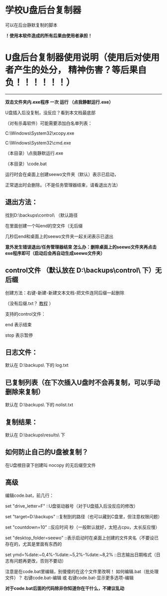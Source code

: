 # 学校U盘后台复制器
可以在后台静默复制的脚本

**！使用本软件造成的所有后果由使用者承担！**

# U盘后台复制器使用说明（使用后对使用者产生的处分， 精神伤害？等后果自负！！！！！！）
----------------------------------------------------------------------------------------------------------------------------------------

**双击文件夹内.exe程序 一次 运行 （点我静默运行.exe）**

U盘插入后没复制，没反应？看到本文档最底部

（对有杀毒软件）可能需要添加白名单列表：

C:\Windows\System32\xcopy.exe

C:\Windows\System32\cmd.exe

（本目录）\点我静默运行.exe

（本目录）\code.bat

运行时会在桌面上创建seewo文件夹（默认）表示已启动，

正常退出时会删除。（不是任务管理器结束，请看退出方法）

## 退出方法：
找到D:\backups\control\  （默认路径

在里面创建一个叫end的空文件（无后缀

几秒后end和桌面上的seewo文件夹一起关闭表示已退出

**意外发生错误退出/任务管理器结束  怎么办：删除桌面上的seewo文件夹再点击exe程序即可（启动后会再自动生成seewo文件夹）**

## control文件  （默认放在  D:\backups\control\  下）无后缀

创建方法：右键-新建-新建文本文档-把文件连同后缀一起删除

（没有后缀.txt？ [教程](https://cn.bing.com/search?q=windows%E5%A6%82%E4%BD%95%E6%98%BE%E7%A4%BA%E5%90%8E%E7%BC%80 "教程") ）

支持的control文件：

end     表示结束

stop    表示暂停

## 日志文件：
默认在 D:\backups\ 下的 log.txt

## 已复制列表（在下次插入U盘时不会再复制，可以手动删除来复制）
默认在 D:\backups\ 下的 nolist.txt

## 复制结果：
默认在 D:\backups\results\ 下 

## 如何防止自己的U盘被复制？
在U盘根目录下创建叫 nocopy 的无后缀空文件



## 高级

编辑code.bat，前几行：

set "drive_letter=F"                                               ::U盘驱动器号（对于U盘插入后没反应的修改）

set "target=D:\backups"                                            ::复制到的路径（也可以藏到C盘里，但注意权限问题）

set "countdown=10"                                                 ::反应时间 秒（一般默认就好，太短占cpu，太长反应慢）

set "desktop_folder=seewo"                                         ::表示启动时在桌面上创建的文件夹名（不要设已存在的，尤其是里面有东西的

set ymd=%date:~0,4%-%date:~5,2%-%date:~8,2%                        ::日志输出日期格式（日志有问题再更改，否则不要动）


注意是在code.bat里编辑，别傻傻的在这个文件里改啊！
如何编辑.bat（批处理文件）？    右键code.bat-编辑       或      右键code.bat-显示更多选项-编辑




**对于code.bat后面的代码除非你知道你在干什么，不建议乱动**

